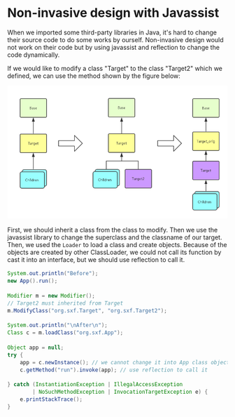 Non-invasive design with Javassist
====================================

When we imported some third-party libraries in Java, it's hard to change their source code to do some works by ourself. Non-invasive design would not work on their code but by using javassist and reflection to change the code dynamically.

If we would like to modify a class "Target" to the class "Target2" which we defined, we can use the method shown by the figure below:


![non-invasive](res/non-invasive.png)


First, we should inherit a class from the class to modify. Then we use the javassist library to change the superclass and the classname of our target. Then, we used the `Loader` to load a class and create objects. Because of the objects are created by other ClassLoader, we could not call its function by cast it into an interface, but we should use reflection to call it.

```java
System.out.println("Before");
new App().run();

Modifier m = new Modifier();
// Target2 must inherited from Target
m.ModifyClass("org.sxf.Target", "org.sxf.Target2"); 

System.out.println("\nAfter\n");
Class c = m.loadClass("org.sxf.App");

Object app = null;
try {
    app = c.newInstance(); // we cannot change it into App class object!
    c.getMethod("run").invoke(app); // use reflection to call it

} catch (InstantiationException | IllegalAccessException
        | NoSuchMethodException | InvocationTargetException e) {
    e.printStackTrace();
}

```
